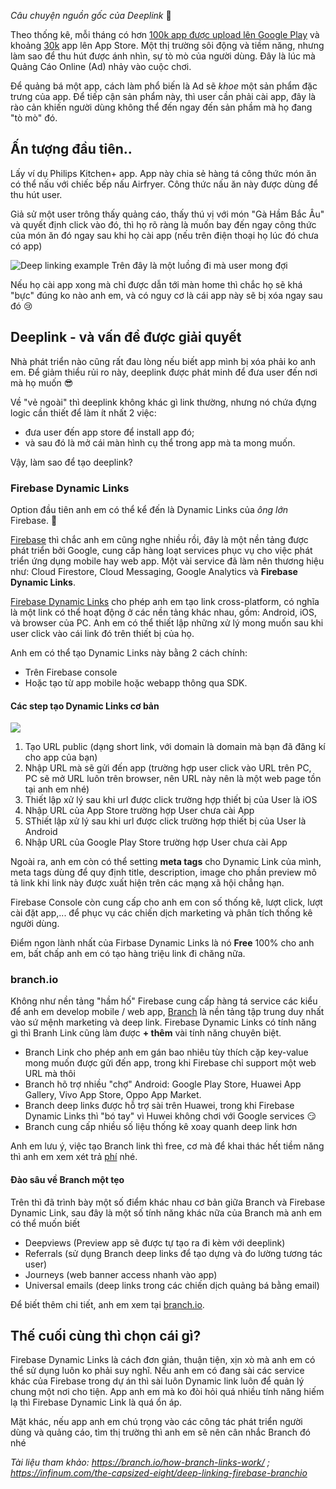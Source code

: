 *Câu chuyện nguồn gốc  của Deeplink* :thinking:

Theo thống kê, mỗi tháng có hơn [100k app được upload lên Google Play](https://www.statista.com/statistics/1020956/android-app-releases-worldwide/) và khoảng [30k](https://42matters.com/ios-apple-app-store-statistics-and-trends) app lên App Store. Một thị trường sôi động và tiềm năng, nhưng làm  sao để thu hút được ánh nhìn, sự tò mò của người dùng. Đây là lúc mà Quảng Cáo  Online (Ad) nhảy vào cuộc chơi. 

Để quảng bá một app, cách làm phổ biến là Ad sẽ *khoe* một sản phẩm đặc trưng của app. Để tiếp cận sản phẩm này, thì user cần phải cài app, đây là rào cản khiến người dùng không thể đến ngay đến sản phầm mà họ đang "tò mò" đó.

## Ấn tượng đầu tiên..

Lấy ví dụ Philips Kitchen+ app. App này chia sẻ hàng tá công thức món ăn có thể nấu với chiếc bếp nấu Airfryer. Công thức nấu ăn này được  dùng để thu hút user.

Giả sử một user trông thấy quảng cáo, thấy thú vị với món "Gà Hầm Bắc  Âu" và quyết định click vào đó, thì họ rõ ràng là muốn bay đến ngay công thức của món ăn đó ngay sau khi họ cài app (nếu trên điện thoại họ lúc đó chưa có app)

![Deep linking example](https://photos.infinum.com/store/584e4468e803004b974d27a59cfb350e.jpg)
Trên đây là một luồng đi mà user mong đợi

Nếu họ cài app xong mà chỉ được dẫn tới màn home thì chắc họ sẽ khá  "bực" đúng ko nào anh em, và có nguy cơ là cái app này sẽ bị xóa ngay sau đó :cry:

## Deeplink - và vấn đề được  giải quyết
Nhà phát triển nào cũng rất đau lòng nếu biết app mình bị xóa phải ko anh em. Để giảm thiểu rủi ro này, deeplink được phát minh để đưa user đến nơi mà họ muốn :sunglasses:

Về "vẻ ngoài" thì deeplink không khác gì link thường, nhưng nó chứa đựng logic cần thiết để làm ít nhất 2 việc: 
* đưa user đến app store để install app đó; 
* và sau đó là mở cái màn hình cụ thể trong app mà ta mong muốn.

Vậy, làm sao để tạo deeplink? 

### Firebase Dynamic Links

Option đầu tiên anh em có thể kể đến là Dynamic Links của *ông lớn* Firebase. :sunflower: 

[Firebase](https://firebase.google.com/) thì chắc anh em cũng  nghe nhiều  rồi, đây là một nền tảng được phát triển bởi Google, cung cấp hàng loạt services phục vụ cho việc phát triển ứng dụng mobile hay web app. Một vài service đã làm nên thương hiệu như: Cloud Firestore, Cloud Messaging, Google Analytics và **Firebase Dynamic Links**.

[Firebase Dynamic Links](https://firebase.google.com/docs/dynamic-links) cho phép anh em tạo link cross-platform, có nghĩa là một link có thể hoạt động ở các nền tảng khác nhau, gồm: Android, iOS, và browser của PC. Anh em có thể thiết lập những xử lý mong muốn sau khi user click vào cái link đó trên thiết bị của họ. 

Anh em có thể tạo Dynamic Links này bằng 2 cách chính: 
* Trên Firebase console
* Hoặc tạo từ app mobile hoặc webapp thông qua SDK. 

#### Các step tạo Dynamic Links cơ bản

![](https://images.viblo.asia/5d78b7e8-a339-442b-a58e-6e9e593a5819.png)

1. Tạo URL public (dạng short link, với domain là domain mà bạn đã đăng kí cho app của bạn) 
2. Nhập URL mà sẽ gửi đến app (trường hợp user click vào URL trên PC, PC sẽ mở URL luôn trên browser, nên URL này nên là một web page tồn tại anh em nhé)
3. Thiết lập xử lý sau khi url được click trường hợp thiết bị của User là iOS
4. Nhập URL của App Store trường hợp User chưa cài App
5. SThiết lập xử lý sau khi url được click trường hợp thiết bị của User là Android
6. Nhập URL của Google Play Store trường hợp User chưa cài App

Ngoài ra, anh em còn có thể setting **meta tags** cho Dynamic Link của mình, meta tags dùng để  quy định title, description, image cho phần preview mô tả link khi link này được xuất hiện trên các mạng xã hội chẳng hạn.

Firebase Console còn cung cấp  cho anh em con số thống kê, lượt click, lượt cài đặt app,... để phục vụ các chiến dịch marketing và phân tích thống kê người dùng.

Điểm ngon lành nhất của Firbase Dynamic Links là nó **Free** 100% cho anh em, bất chấp anh em có tạo hàng triệu link đi chăng nữa.

### branch.io

Không như nền tảng "hầm hố" Firebase cung cấp hàng tá service các kiểu để anh em develop mobile / web app, [Branch](https://branch.io/) là nền tảng tập trung duy nhất vào sứ mệnh marketing và deep link. Firebase Dynamic Links có tính năng gì thì Branh Link  cũng làm được **+ thêm** vài tính năng chuyên biệt. 

- Branch Link cho phép anh em gán bao nhiêu tùy thích cặp key-value mong muốn được gửi đến app, trong khi Firebase chỉ support một web URL mà thôi
- Branch hõ trợ nhiều "chợ" Android: Google Play Store, Huawei App Gallery, Vivo App Store, Oppo App Market.
- Branch deep links được hỗ trợ sài trên Huawei, trong khi Firebase Dynamic Links thì "bó tay" vì Huwei không chơi với Google services :smirk:
- Branch cung cấp nhiều số liệu thống kê xoay quanh deep link hơn

Anh em lưu ý, việc  tạo Branch link thì free, cơ mà để khai thác hết tiềm năng thì anh em xem xét trả [phí](https://branch.io/pricing/) nhé.

#### Đào sâu về Branch một tẹo

Trên thì đã trình bày một số điểm khác nhau cơ bản giữa Branch và Firebase Dynamic Link, sau đây là một số tính năng khác nữa của Branch mà anh em có thể muốn biết

- Deepviews (Preview app sẽ được tự tạo ra đi kèm với deeplink)
- Referrals (sử dụng Branch deep links để tạo dựng và đo lường tương tác user)
- Journeys (web banner access nhanh vào app)
- Universal emails (deep links trong các chiến dịch quảng bá bằng  email)

Để biết thêm chi tiết, anh em xem tại [branch.io](https://branch.io/).

## Thế cuối cùng thì chọn cái gì?

Firebase Dynamic Links là cách đơn giản, thuận tiện, xịn xò mà anh em có thể sử dụng luôn ko phải suy nghĩ. Nếu anh em có đang sài các  service khác của Firebase trong dự án thì sài luôn Dynamic link luôn để quản lý chung một nơi cho tiện. App anh em mà ko đòi hỏi quá nhiều tính năng hiếm lạ thì Firebase Dynamic  Link là quá ổn áp.

Mặt khác, nếu app anh em chú trọng vào các  công  tác phát triển người dùng và quảng cáo, tìm thị trường thì anh em sẽ nên cân nhắc  Branch đó nhé

*Tài liệu tham khảo: https://branch.io/how-branch-links-work/ ; https://infinum.com/the-capsized-eight/deep-linking-firebase-branchio*